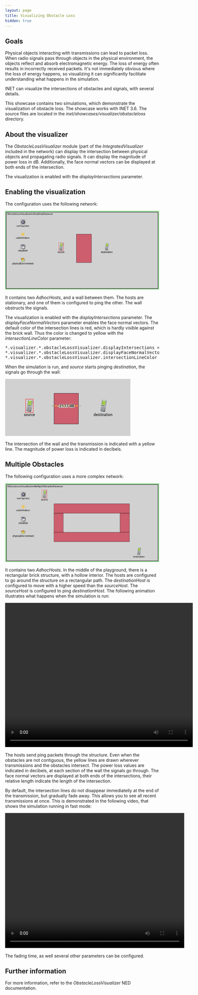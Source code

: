```yaml
---
layout: page
title: Visualizing Obstacle Loss
hidden: true
---
```


## Goals

Physical objects interacting with transmissions can lead to packet loss. When radio
signals pass through objects in the physical environment, the objects reflect and
absorb electromagnetic energy. The loss of energy often results in incorrectly
received packets. It's not immediately obvious where the loss of energy happens,
so visualizing it can significantly facilitate understanding what happens in the
simulation.

INET can visualize the intersections of obstacles and signals, with several details.

This showcase contains two simulations, which demonstrate the visualization of
obstacle loss. The showcase works with INET 3.6. The source files are located in
the <var>inet/showcases/visualizer/obstacleloss</var> directory.

## About the visualizer

The <var>ObstacleLossVisualizer</var> module (part of the
<var>IntegratedVisualizer</var> included in the network) can display the intersection
between physical objects and propagating radio signals. It can display the
magnitude of power loss in dB. Additionally, the face normal vectors can be
displayed at both ends of the intersection.

The visualization is enabled with the <var>displayIntersections</var> parameter.

## Enabling the visualization

The configuration uses the following network:

<img src="simplenetwork.png" class="screen" />

It contains two <var>AdhocHosts</var>, and a wall between them. The hosts are
stationary, and one of them is configured to ping the other. The wall obstructs the
signals.

The visualization is enabled with the <var>displayIntersections</var> parameter.
The <var>displayFaceNormalVectors</var> parameter enables the face normal
vectors. The default color of the intersection lines is red, which is hardly visible
against the brick wall. Thus the color is changed to yellow with the
<var>intersectionLineColor</var> parameter:

<pre class="snippet">
*.visualizer.*.obstacleLossVisualizer.displayIntersections = true
*.visualizer.*.obstacleLossVisualizer.displayFaceNormalVectors = true
*.visualizer.*.obstacleLossVisualizer.intersectionLineColor = "yellow"
</pre>

When the simulation is run, and <var>source</var> starts pinging
<var>destination</var>, the signals go through the wall:

<img src="simple2.png" class="screen" />

The intersection of the wall and the transmission is indicated with a yellow line.
The magnitude of power loss is indicated in decibels.

## Multiple Obstacles

The following configuration uses a more complex network:

<img src="advancednetwork.png" class="screen" />

It contains two <var>AdhocHosts</var>. In the middle of the playground, there is
a rectangular brick structure, with a hollow interior. The hosts are configured to
go around the structure on a rectangular path. The <var>destinationHost</var>
is configured to move with a higher speed than the <var>sourceHost</var>. The
<var>sourceHost</var> is configured to ping <var>destinationHost</var>. The
following animation illustrates what happens when the simulation is run:

<video controls autoplay loop onclick="this.paused ? this.play() : this.pause();" src="obstacleloss2_5.mp4" width="614" height="470"></video>

The hosts send ping packets through the structure. Even when the obstacles are
not contiguous, the yellow lines are drawn wherever transmissions and the
obstacles intersect. The power loss values are indicated in decibels, at each
section of the wall the signals go through. The face normal vectors are displayed
at both ends of the intersections, their relative length indicate the length of the
intersection.

By default, the intersection lines do not disappear immediatelly at the end of the
transmission, but gradually fade away. This allows you to see all recent
transmissions at once. This is demonstrated in the following video, that shows the
simulation running in fast mode:

<video controls autoplay loop onclick="this.paused ? this.play() : this.pause();" src="obstacleloss3.mp4" width="586px" height="440px"></video>

The fading time, as well several other parameters can be configured.

## Further information

For more information, refer to the <var>ObstacleLossVisualizer</var> NED documentation.
